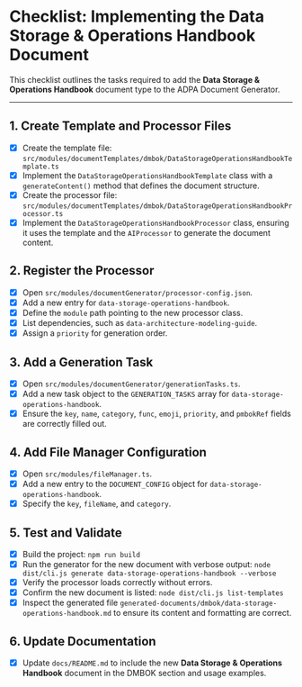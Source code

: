 # Checklist: Implementing the Data Storage & Operations Handbook Document

This checklist outlines the tasks required to add the **Data Storage & Operations Handbook** document type to the ADPA Document Generator.

---

## 1. Create Template and Processor Files

- [x] Create the template file: `src/modules/documentTemplates/dmbok/DataStorageOperationsHandbookTemplate.ts`
- [x] Implement the `DataStorageOperationsHandbookTemplate` class with a `generateContent()` method that defines the document structure.
- [x] Create the processor file: `src/modules/documentTemplates/dmbok/DataStorageOperationsHandbookProcessor.ts`
- [x] Implement the `DataStorageOperationsHandbookProcessor` class, ensuring it uses the template and the `AIProcessor` to generate the document content.

## 2. Register the Processor

- [x] Open `src/modules/documentGenerator/processor-config.json`.
- [x] Add a new entry for `data-storage-operations-handbook`.
- [x] Define the `module` path pointing to the new processor class.
- [x] List dependencies, such as `data-architecture-modeling-guide`.
- [x] Assign a `priority` for generation order.

## 3. Add a Generation Task

- [x] Open `src/modules/documentGenerator/generationTasks.ts`.
- [x] Add a new task object to the `GENERATION_TASKS` array for `data-storage-operations-handbook`.
- [x] Ensure the `key`, `name`, `category`, `func`, `emoji`, `priority`, and `pmbokRef` fields are correctly filled out.

## 4. Add File Manager Configuration

- [x] Open `src/modules/fileManager.ts`.
- [x] Add a new entry to the `DOCUMENT_CONFIG` object for `data-storage-operations-handbook`.
- [x] Specify the `key`, `fileName`, and `category`.

## 5. Test and Validate

- [x] Build the project: `npm run build`
- [x] Run the generator for the new document with verbose output: `node dist/cli.js generate data-storage-operations-handbook --verbose`
- [x] Verify the processor loads correctly without errors.
- [x] Confirm the new document is listed: `node dist/cli.js list-templates`
- [x] Inspect the generated file `generated-documents/dmbok/data-storage-operations-handbook.md` to ensure its content and formatting are correct.

## 6. Update Documentation

- [x] Update `docs/README.md` to include the new **Data Storage & Operations Handbook** document in the DMBOK section and usage examples.
